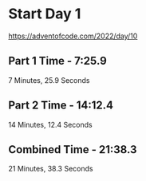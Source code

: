 # Start Day 1

https://adventofcode.com/2022/day/10

## Part 1 Time - 7:25.9

7 Minutes, 25.9 Seconds

## Part 2 Time - 14:12.4

14 Minutes, 12.4 Seconds

## Combined Time - 21:38.3

21 Minutes, 38.3 Seconds